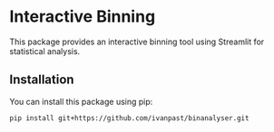 # Interactive Binning

This package provides an interactive binning tool using Streamlit for statistical analysis.

## Installation

You can install this package using pip:

```bash
pip install git+https://github.com/ivanpast/binanalyser.git
